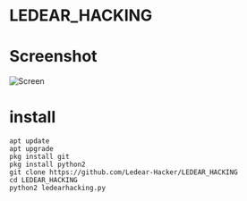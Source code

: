 # LEDEAR_HACKING


# Screenshot
![Screen](http://www.m9c.net/uploads/15844839191.jpg) 


# install
```
apt update
apt upgrade
pkg install git
pkg install python2
git clone https://github.com/Ledear-Hacker/LEDEAR_HACKING
cd LEDEAR_HACKING 
python2 ledearhacking.py
```
